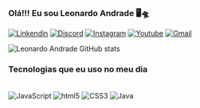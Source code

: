
### Olá!!! Eu sou Leonardo Andrade 🖥️🛸

[![Linkendin](https://img.shields.io/badge/LinkedIn-0077B5?style=for-the-badge&logo=linkedin&logoColor=white)](https://www.linkedin.com/in/leonardo-silva-andrade-1a9aab205/)
[![Discord](https://img.shields.io/badge/Discord-7289DA?style=for-the-badge&logo=discord&logoColor=white)](LeonardoAkechi#6866)
[![Instagram](https://img.shields.io/badge/Instagram-E4405F?style=for-the-badge&logo=instagram&logoColor=white)](teste)
[![Youtube](https://img.shields.io/badge/YouTube-FF0000?style=for-the-badge&logo=youtube&logoColor=white)](teste)
[![Gmail](https://img.shields.io/badge/Gmail-D14836?style=for-the-badge&logo=gmail&logoColor=white)](teste)

![Leonardo Andrade GitHub stats](https://github-readme-stats.vercel.app/api?username=LSAndradee&show_icons=true&theme=tokyonight)

### Tecnologias que eu uso no meu dia

<div style="display: inline_block"><br/>
    <img align="center" aLt="JavaScript" src="https://img.shields.io/badge/JavaScript-F7DF1E?style=for-the-badge&logo=javascript&logoColor=black" />
    <img align="center" aLt="html5" src="https://img.shields.io/badge/HTML5-E34F26?style=for-the-badge&logo=html5&logoColor=white" />
    <img align="center" aLt="CSS3" src="https://img.shields.io/badge/CSS3-1572B6?style=for-the-badge&logo=css3&logoColor=white" />
    <img align="center" aLt="Java" src="https://img.shields.io/badge/Java-ED8B00?style=for-the-badge&logo=openjdk&logoColor=white" />
</div><br/>
